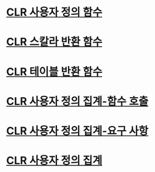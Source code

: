 # [CLR 사용자 정의 함수](clr-user-defined-functions.md)
# [CLR 스칼라 반환 함수](clr-scalar-valued-functions.md)
# [CLR 테이블 반환 함수](clr-table-valued-functions.md)
# [CLR 사용자 정의 집계-함수 호출](clr-user-defined-aggregate-invoking-functions.md)
# [CLR 사용자 정의 집계-요구 사항](clr-user-defined-aggregates-requirements.md)
# [CLR 사용자 정의 집계](clr-user-defined-aggregates.md)
